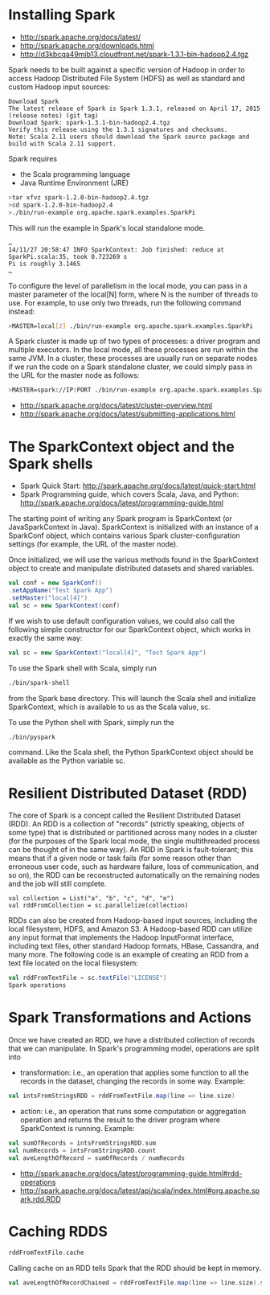 # Installing Spark

* http://spark.apache.org/docs/latest/ 
* http://spark.apache.org/downloads.html
* http://d3kbcqa49mib13.cloudfront.net/spark-1.3.1-bin-hadoop2.4.tgz

Spark needs to be built against a specific version of Hadoop in order to access Hadoop Distributed File System (HDFS) as well as standard and custom Hadoop input sources:
```
Download Spark
The latest release of Spark is Spark 1.3.1, released on April 17, 2015 (release notes) (git tag)
Download Spark: spark-1.3.1-bin-hadoop2.4.tgz
Verify this release using the 1.3.1 signatures and checksums.
Note: Scala 2.11 users should download the Spark source package and build with Scala 2.11 support.
```
Spark requires 

* the Scala programming language
* Java Runtime Environment (JRE)

```bash
>tar xfvz spark-1.2.0-bin-hadoop2.4.tgz
>cd spark-1.2.0-bin-hadoop2.4
>./bin/run-example org.apache.spark.examples.SparkPi
```

This will run the example in Spark's local standalone mode.
```
…
14/11/27 20:58:47 INFO SparkContext: Job finished: reduce at SparkPi.scala:35, took 0.723269 s
Pi is roughly 3.1465
…
```
To configure the level of parallelism in the local mode, you can pass in a master parameter of the local[N] form, where N is the number of threads to use. For example, to use only two threads, run the following command instead:
```bash
>MASTER=local[2] ./bin/run-example org.apache.spark.examples.SparkPi
```
A Spark cluster is made up of two types of processes: a driver program and multiple executors. In the local mode, all these processes are run within the same JVM. In a cluster, these processes are usually run on separate nodes
if we run the code on a Spark standalone cluster, we could simply pass in the URL for the master node as follows:

```bash
>MASTER=spark://IP:PORT ./bin/run-example org.apache.spark.examples.SparkPi
```
* http://spark.apache.org/docs/latest/cluster-overview.html
* http://spark.apache.org/docs/latest/submitting-applications.html

# The SparkContext object and the Spark shells

* Spark Quick Start: http://spark.apache.org/docs/latest/quick-start.html
* Spark Programming guide, which covers Scala, Java, and Python: http://spark.apache.org/docs/latest/programming-guide.html

The starting point of writing any Spark program is SparkContext (or JavaSparkContext in Java). SparkContext is initialized with an instance of a SparkConf object, which contains various Spark cluster-configuration settings (for example, the URL of the master node).

Once initialized, we will use the various methods found in the SparkContext object to create and manipulate distributed datasets and shared variables. 

```scala
val conf = new SparkConf()
.setAppName("Test Spark App")
.setMaster("local[4]")
val sc = new SparkContext(conf) 
```

 If we wish to use default configuration values, we could also call the following simple constructor for our SparkContext object, which works in exactly the same way:

```scala
val sc = new SparkContext("local[4]", "Test Spark App")
```
To use the Spark shell with Scala, simply run 

```bash
./bin/spark-shell
```

from the Spark base directory. This will launch the Scala shell and initialize SparkContext, which is available to us as the Scala value, sc.

To use the Python shell with Spark, simply run the 

```bash
./bin/pyspark
```

command. Like the Scala shell, the Python SparkContext object should be available as the Python variable sc. 

# Resilient Distributed Dataset (RDD)

The core of Spark is a concept called the Resilient Distributed Dataset (RDD). An RDD is a collection of "records" (strictly speaking, objects of some type) that is distributed or partitioned across many nodes in a cluster (for the purposes of the Spark local mode, the single multithreaded process can be thought of in the same way). An RDD in Spark is fault-tolerant; this means that if a given node or task fails (for some reason other than erroneous user code, such as hardware failure, loss of communication, and so on), the RDD can be reconstructed automatically on the remaining nodes and the job will still complete.

```
val collection = List("a", "b", "c", "d", "e")
val rddFromCollection = sc.parallelize(collection)
```

RDDs can also be created from Hadoop-based input sources, including the local filesystem, HDFS, and Amazon S3. A Hadoop-based RDD can utilize any input format that implements the Hadoop InputFormat interface, including text files, other standard Hadoop formats, HBase, Cassandra, and many more. The following code is an example of creating an RDD from a text file located on the local filesystem:

```scala
val rddFromTextFile = sc.textFile("LICENSE")
Spark operations
```

# Spark Transformations and Actions

Once we have created an RDD, we have a distributed collection of records that we can manipulate. In Spark's programming model, operations are split into 

* transformation: i.e., an operation that applies some function to all the records in the dataset, changing the records in some way. Example:

```scala
val intsFromStringsRDD = rddFromTextFile.map(line => line.size)
```
 
* action: i.e., an operation that runs some computation or aggregation operation and returns the result to the driver program where SparkContext is running. Example:

```scala
val sumOfRecords = intsFromStringsRDD.sum
val numRecords = intsFromStringsRDD.count
val aveLengthOfRecord = sumOfRecords / numRecords
```

* http://spark.apache.org/docs/latest/programming-guide.html#rdd-operations
* http://spark.apache.org/docs/latest/api/scala/index.html#org.apache.spark.rdd.RDD

# Caching RDDS

```scala
rddFromTextFile.cache
```

Calling cache on an RDD tells Spark that the RDD should be kept in memory. 

```scala
val aveLengthOfRecordChained = rddFromTextFile.map(line => line.size).sum / rddFromTextFile.count
```
